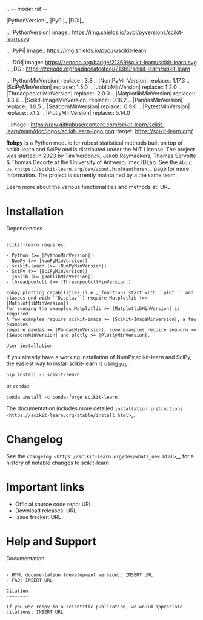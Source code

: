 .. -*- mode: rst -*-

|PythonVersion|_ |PyPi|_ |DOI|_ 

.. |PythonVersion| image:: https://img.shields.io/pypi/pyversions/scikit-learn.svg

.. |PyPi| image:: https://img.shields.io/pypi/v/scikit-learn

.. |DOI| image:: https://zenodo.org/badge/21369/scikit-learn/scikit-learn.svg
.. _DOI: https://zenodo.org/badge/latestdoi/21369/scikit-learn/scikit-learn

.. |PythonMinVersion| replace:: 3.8
.. |NumPyMinVersion| replace:: 1.17.3
.. |SciPyMinVersion| replace:: 1.5.0
.. |JoblibMinVersion| replace:: 1.2.0
.. |ThreadpoolctlMinVersion| replace:: 2.0.0
.. |MatplotlibMinVersion| replace:: 3.3.4
.. |Scikit-ImageMinVersion| replace:: 0.16.2
.. |PandasMinVersion| replace:: 1.0.5
.. |SeabornMinVersion| replace:: 0.9.0
.. |PytestMinVersion| replace:: 7.1.2
.. |PlotlyMinVersion| replace:: 5.14.0

.. image:: https://raw.githubusercontent.com/scikit-learn/scikit-learn/main/doc/logos/scikit-learn-logo.png
  :target: https://scikit-learn.org/

**Robpy** is a Python module for robust statistical methods built on top of scikit-learn and
SciPy and is distributed under the MIT License. The project was started in 2023 by Tim Verdonck, Jakob Raymaekers, Thomas Servotte & Thomas Decorte at the University of Antwerp, imec IDLab. See
the `About us <https://scikit-learn.org/dev/about.html#authors>`__ page
for more information. The project is currently maintained by a the same team.

Learn more about the various functionalities and methods at: URL

Installation
=======

Dependencies
~~~~~~~~~~~~~~~~~

scikit-learn requires:

- Python (>= |PythonMinVersion|)
- NumPy (>= |NumPyMinVersion|)
- scikit-learn (>= |NumPyMinVersion|)
- SciPy (>= |SciPyMinVersion|)
- joblib (>= |JoblibMinVersion|)
- threadpoolctl (>= |ThreadpoolctlMinVersion|)

Robpy plotting capabilities (i.e., functions start with ``plot_`` and
classes end with ``Display``) require Matplotlib (>= |MatplotlibMinVersion|).
For running the examples Matplotlib >= |MatplotlibMinVersion| is required.
A few examples require scikit-image >= |Scikit-ImageMinVersion|, a few examples
require pandas >= |PandasMinVersion|, some examples require seaborn >=
|SeabornMinVersion| and plotly >= |PlotlyMinVersion|.

User installation
~~~~~~~~~~~~~~~~~

If you already have a working installation of NumPy,scikit-learn and SciPy,
the easiest way to install scikit-learn is using ``pip``::

    pip install -U scikit-learn

or ``conda``::

    conda install -c conda-forge scikit-learn

The documentation includes more detailed `installation instructions <https://scikit-learn.org/stable/install.html>`_.


Changelog
=======

See the `changelog <https://scikit-learn.org/dev/whats_new.html>`__
for a history of notable changes to scikit-learn.

Important links
=======

- Official source code repo: URL
- Download releases: URL
- Issue tracker: URL

Help and Support
=======

Documentation
~~~~~~~~~~~~~

- HTML documentation (development version): INSERT URL
- FAQ: INSERT URL

Citation
~~~~~~~~

If you use robpy in a scientific publication, we would appreciate citations: INSERT URL